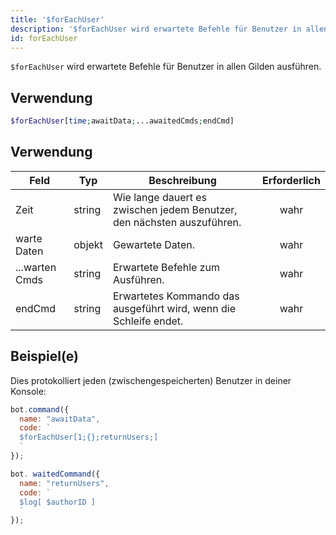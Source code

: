 ```yaml
---
title: '$forEachUser'
description: '$forEachUser wird erwartete Befehle für Benutzer in allen Gilden ausführen.'
id: forEachUser
---
```


`$forEachUser` wird erwartete Befehle für Benutzer in allen Gilden ausführen.

## Verwendung

```php
$forEachUser[time;awaitData;...awaitedCmds;endCmd]
```

## Verwendung

| Feld           | Typ    | Beschreibung                                                           | Erforderlich |
| -------------- | ------ | ---------------------------------------------------------------------- |:------------:|
| Zeit           | string | Wie lange dauert es zwischen jedem Benutzer, den nächsten auszuführen. |     wahr     |
| warte Daten    | objekt | Gewartete Daten.                                                       |     wahr     |
| ...warten Cmds | string | Erwartete Befehle zum Ausführen.                                       |     wahr     |
| endCmd         | string | Erwartetes Kommando das ausgeführt wird, wenn die Schleife endet.      |     wahr     |

## Beispiel(e)

Dies protokolliert jeden (zwischengespeicherten) Benutzer in deiner Konsole:

```javascript
bot.command({
  name: "awaitData",
  code: `
  $forEachUser[1;{};returnUsers;]
  `
});

bot. waitedCommand({
  name: "returnUsers",
  code: `
  $log[ $authorID ]
  `
});
```
